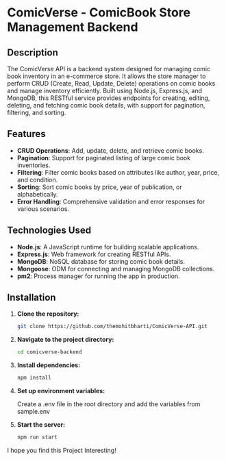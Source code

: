 # ComicVerse - ComicBook Store Management Backend

## Description

The ComicVerse API is a backend system designed for managing comic book inventory in an e-commerce store. It allows the store manager to perform CRUD (Create, Read, Update, Delete) operations on comic books and manage inventory efficiently. Built using Node.js, Express.js, and MongoDB, this RESTful service provides endpoints for creating, editing, deleting, and fetching comic book details, with support for pagination, filtering, and sorting.

## Features

- **CRUD Operations**: Add, update, delete, and retrieve comic books.
- **Pagination**: Support for paginated listing of large comic book inventories.
- **Filtering**: Filter comic books based on attributes like author, year, price, and condition.
- **Sorting**: Sort comic books by price, year of publication, or alphabetically.
- **Error Handling**: Comprehensive validation and error responses for various scenarios.

## Technologies Used

- **Node.js**: A JavaScript runtime for building scalable applications.
- **Express.js**: Web framework for creating RESTful APIs.
- **MongoDB**: NoSQL database for storing comic book details.
- **Mongoose**: ODM for connecting and managing MongoDB collections.
- **pm2**: Process manager for running the app in production.

## Installation

1. **Clone the repository:**

   ```bash
   git clone https://github.com/themohitbharti/ComicVerse-API.git

1. **Navigate to the project directory:**

   ```bash
   cd comicverse-backend

3. **Install dependencies:**

   ```bash
   npm install

4. **Set up environment variables:**

   Create a .env file in the root directory and add the variables from sample.env

5. **Start the server:**

   ```bash
   npm run start


I hope you find this Project Interesting!
